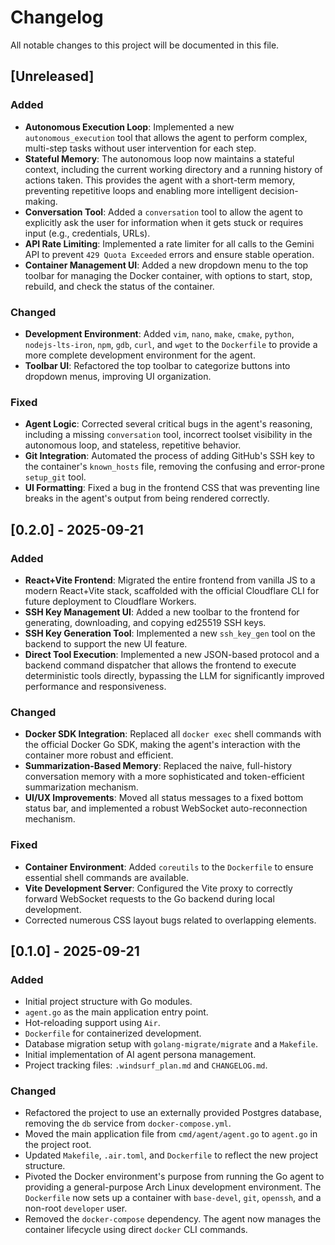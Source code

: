 # Changelog

All notable changes to this project will be documented in this file.

## [Unreleased]

### Added

- **Autonomous Execution Loop**: Implemented a new `autonomous_execution` tool that allows the agent to perform complex, multi-step tasks without user intervention for each step.
- **Stateful Memory**: The autonomous loop now maintains a stateful context, including the current working directory and a running history of actions taken. This provides the agent with a short-term memory, preventing repetitive loops and enabling more intelligent decision-making.
- **Conversation Tool**: Added a `conversation` tool to allow the agent to explicitly ask the user for information when it gets stuck or requires input (e.g., credentials, URLs).
- **API Rate Limiting**: Implemented a rate limiter for all calls to the Gemini API to prevent `429 Quota Exceeded` errors and ensure stable operation.
- **Container Management UI**: Added a new dropdown menu to the top toolbar for managing the Docker container, with options to start, stop, rebuild, and check the status of the container.

### Changed

- **Development Environment**: Added `vim`, `nano`, `make`, `cmake`, `python`, `nodejs-lts-iron`, `npm`, `gdb`, `curl`, and `wget` to the `Dockerfile` to provide a more complete development environment for the agent.
- **Toolbar UI**: Refactored the top toolbar to categorize buttons into dropdown menus, improving UI organization.

### Fixed

- **Agent Logic**: Corrected several critical bugs in the agent's reasoning, including a missing `conversation` tool, incorrect toolset visibility in the autonomous loop, and stateless, repetitive behavior.
- **Git Integration**: Automated the process of adding GitHub's SSH key to the container's `known_hosts` file, removing the confusing and error-prone `setup_git` tool.
- **UI Formatting**: Fixed a bug in the frontend CSS that was preventing line breaks in the agent's output from being rendered correctly.

## [0.2.0] - 2025-09-21

### Added

- **React+Vite Frontend**: Migrated the entire frontend from vanilla JS to a modern React+Vite stack, scaffolded with the official Cloudflare CLI for future deployment to Cloudflare Workers.
- **SSH Key Management UI**: Added a new toolbar to the frontend for generating, downloading, and copying ed25519 SSH keys.
- **SSH Key Generation Tool**: Implemented a new `ssh_key_gen` tool on the backend to support the new UI feature.
- **Direct Tool Execution**: Implemented a new JSON-based protocol and a backend command dispatcher that allows the frontend to execute deterministic tools directly, bypassing the LLM for significantly improved performance and responsiveness.

### Changed

- **Docker SDK Integration**: Replaced all `docker exec` shell commands with the official Docker Go SDK, making the agent's interaction with the container more robust and efficient.
- **Summarization-Based Memory**: Replaced the naive, full-history conversation memory with a more sophisticated and token-efficient summarization mechanism.
- **UI/UX Improvements**: Moved all status messages to a fixed bottom status bar, and implemented a robust WebSocket auto-reconnection mechanism.

### Fixed

- **Container Environment**: Added `coreutils` to the `Dockerfile` to ensure essential shell commands are available.
- **Vite Development Server**: Configured the Vite proxy to correctly forward WebSocket requests to the Go backend during local development.
- Corrected numerous CSS layout bugs related to overlapping elements.

## [0.1.0] - 2025-09-21

### Added

- Initial project structure with Go modules.
- `agent.go` as the main application entry point.
- Hot-reloading support using `Air`.
- `Dockerfile` for containerized development.
- Database migration setup with `golang-migrate/migrate` and a `Makefile`.
- Initial implementation of AI agent persona management.
- Project tracking files: `.windsurf_plan.md` and `CHANGELOG.md`.

### Changed

- Refactored the project to use an externally provided Postgres database, removing the `db` service from `docker-compose.yml`.
- Moved the main application file from `cmd/agent/agent.go` to `agent.go` in the project root.
- Updated `Makefile`, `.air.toml`, and `Dockerfile` to reflect the new project structure.
- Pivoted the Docker environment's purpose from running the Go agent to providing a general-purpose Arch Linux development environment. The `Dockerfile` now sets up a container with `base-devel`, `git`, `openssh`, and a non-root `developer` user.
- Removed the `docker-compose` dependency. The agent now manages the container lifecycle using direct `docker` CLI commands.
